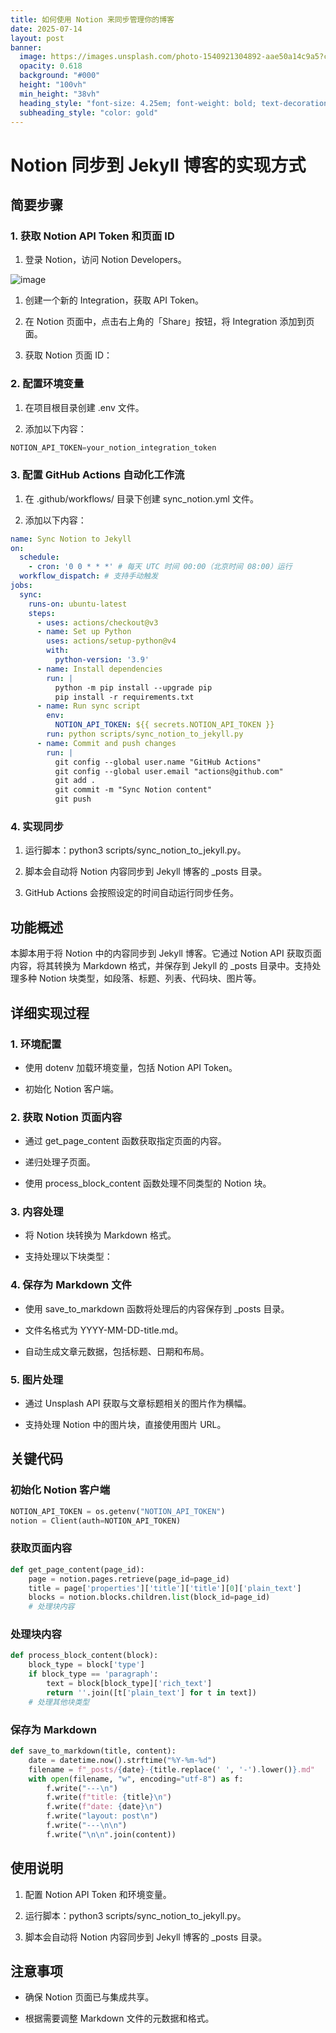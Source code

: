 ```yaml
---
title: 如何使用 Notion 来同步管理你的博客
date: 2025-07-14
layout: post
banner:
  image: https://images.unsplash.com/photo-1540921304892-aae50a14c9a5?crop=entropy&cs=tinysrgb&fit=max&fm=jpg&ixid=M3w2OTIwMzJ8MHwxfHJhbmRvbXx8fHx8fHx8fDE3NTI0OTczMjl8&ixlib=rb-4.1.0&q=80&w=1080
  opacity: 0.618
  background: "#000"
  height: "100vh"
  min_height: "38vh"
  heading_style: "font-size: 4.25em; font-weight: bold; text-decoration: underline"
  subheading_style: "color: gold"
---
```


# Notion 同步到 Jekyll 博客的实现方式

## 简要步骤

### 1. 获取 Notion API Token 和页面 ID

1. 登录 Notion，访问 Notion Developers。

![image](https://prod-files-secure.s3.us-west-2.amazonaws.com/a7a0cc5a-89b9-4cda-8686-1fba0ca52f40/d19c1afe-dea5-4312-9333-786b0ba83054/image.png?X-Amz-Algorithm=AWS4-HMAC-SHA256&X-Amz-Content-Sha256=UNSIGNED-PAYLOAD&X-Amz-Credential=ASIAZI2LB466V5Z74P54%2F20250714%2Fus-west-2%2Fs3%2Faws4_request&X-Amz-Date=20250714T124848Z&X-Amz-Expires=3600&X-Amz-Security-Token=IQoJb3JpZ2luX2VjEBQaCXVzLXdlc3QtMiJHMEUCIQDZK%2FiH%2BKQW%2FFRH7FbtQe98YzZwTmAsuIvanCMKLuKGHgIgT6ajM0MxCPLTdH5Hvz9UegkFMWpwOL93tCKLITofhr8q%2FwMILRAAGgw2Mzc0MjMxODM4MDUiDBSZYSPsFvisrOPeTyrcA%2BDSF0gvAJRcKEg%2F2ByYjfS%2F3zbW4nrghxHux%2B1Xyx7V1w9KP3o%2Fh9c%2Fc9VJGLuMjDK5QzhCvcoHUPfWTS09MJ2BXOqUu5blO2pqYVDPtphEKMKMvyGUDDvlje%2FKbYf7CUosKjqp8VbMA32tiXhAMu28sxOvA0QFGoVXMK7cdtRTlGDmchSq5t9X8wFWBaZDPHXFX19%2BoOR%2Bqz4%2FElavhMeH%2BSnIv8X2J29zhWZTqvlz%2Biqs%2BytHltjGlYfea%2FWB9UygyI%2FCcr7C52Sot3uayGGA6irfQUdBlX9Cqi5gyHRkunT%2B9Ukku8puk5LHnxr5Bo5tLLG2%2B9TW0mpenL7b4CSZx743plegxmuOkeTJmc9UuChPgl3ZKPL8Y5KrruT2Z6Fn7tn1P%2FYMVLvR1sTMNcM34twLKOFpwIuC%2FCXUtFeNUoyAjGVQ%2BmJ6OmSppLM6rqYpLg8mwpjWOt7%2F5d9LS8z%2FE0do3EpTP8xbLmy6yWltONJ5tX4aZ3SpeXw41JbDs7q5UZVb2YBykXnh5YHYlBoajKK%2F4r2KVFujdv4gjxdgrA3iekRrkkUrMHVdp4KewfUYf0JnuRe0%2Fh4agiWntutrrRqLLzSVsB9zA0r9olkHy8il8qvNFIksXTiFMJnc08MGOqUBAnUKpQg6MAcGyfcdkCzmFzuRTeNtP%2FP9lTJV8gI54PZf7KOiNFpmR7QUIAPfmwbdIbZrnv1fSAiu3V5qQuU9uWdZTSTfo7bEzOKD2yr7T0zUkf9QzbMXyNtztdYtZBDBdM4%2BB3xZuG4VUtyiXMczX7oG2a%2BbozSK2nhLN59UWZZwF0IzDk1xK3EObnJGKKNS%2BPiX5jPFvhgWDx%2Fi1nV06bg2h36D&X-Amz-Signature=8bb6543f34f5022ffcd8936b68fda0d9ab8cd327e7cca50fe1b7bf0639af6472&X-Amz-SignedHeaders=host&x-amz-checksum-mode=ENABLED&x-id=GetObject)

1. 创建一个新的 Integration，获取 API Token。

1. 在 Notion 页面中，点击右上角的「Share」按钮，将 Integration 添加到页面。

1. 获取 Notion 页面 ID：


### 2. 配置环境变量

1. 在项目根目录创建 .env 文件。

1. 添加以下内容：

```javascript
NOTION_API_TOKEN=your_notion_integration_token
```

### 3. 配置 GitHub Actions 自动化工作流

1. 在 .github/workflows/ 目录下创建 sync_notion.yml 文件。

1. 添加以下内容：

```yaml
name: Sync Notion to Jekyll
on:
  schedule:
    - cron: '0 0 * * *' # 每天 UTC 时间 00:00（北京时间 08:00）运行
  workflow_dispatch: # 支持手动触发
jobs:
  sync:
    runs-on: ubuntu-latest
    steps:
      - uses: actions/checkout@v3
      - name: Set up Python
        uses: actions/setup-python@v4
        with:
          python-version: '3.9'
      - name: Install dependencies
        run: |
          python -m pip install --upgrade pip
          pip install -r requirements.txt
      - name: Run sync script
        env:
          NOTION_API_TOKEN: ${{ secrets.NOTION_API_TOKEN }}
        run: python scripts/sync_notion_to_jekyll.py
      - name: Commit and push changes
        run: |
          git config --global user.name "GitHub Actions"
          git config --global user.email "actions@github.com"
          git add .
          git commit -m "Sync Notion content"
          git push
```

### 4. 实现同步

1. 运行脚本：python3 scripts/sync_notion_to_jekyll.py。

1. 脚本会自动将 Notion 内容同步到 Jekyll 博客的 _posts 目录。

1. GitHub Actions 会按照设定的时间自动运行同步任务。

## 功能概述

本脚本用于将 Notion 中的内容同步到 Jekyll 博客。它通过 Notion API 获取页面内容，将其转换为 Markdown 格式，并保存到 Jekyll 的 _posts 目录中。支持处理多种 Notion 块类型，如段落、标题、列表、代码块、图片等。

## 详细实现过程

### 1. 环境配置

- 使用 dotenv 加载环境变量，包括 Notion API Token。

- 初始化 Notion 客户端。

### 2. 获取 Notion 页面内容

- 通过 get_page_content 函数获取指定页面的内容。

- 递归处理子页面。

- 使用 process_block_content 函数处理不同类型的 Notion 块。

### 3. 内容处理

- 将 Notion 块转换为 Markdown 格式。

- 支持处理以下块类型：


### 4. 保存为 Markdown 文件

- 使用 save_to_markdown 函数将处理后的内容保存到 _posts 目录。

- 文件名格式为 YYYY-MM-DD-title.md。

- 自动生成文章元数据，包括标题、日期和布局。

### 5. 图片处理

- 通过 Unsplash API 获取与文章标题相关的图片作为横幅。

- 支持处理 Notion 中的图片块，直接使用图片 URL。

## 关键代码

### 初始化 Notion 客户端

```python
NOTION_API_TOKEN = os.getenv("NOTION_API_TOKEN")
notion = Client(auth=NOTION_API_TOKEN)
```

### 获取页面内容

```python
def get_page_content(page_id):
    page = notion.pages.retrieve(page_id=page_id)
    title = page['properties']['title']['title'][0]['plain_text']
    blocks = notion.blocks.children.list(block_id=page_id)
    # 处理块内容
```

### 处理块内容

```python
def process_block_content(block):
    block_type = block['type']
    if block_type == 'paragraph':
        text = block[block_type]['rich_text']
        return ''.join([t['plain_text'] for t in text])
    # 处理其他块类型
```

### 保存为 Markdown

```python
def save_to_markdown(title, content):
    date = datetime.now().strftime("%Y-%m-%d")
    filename = f"_posts/{date}-{title.replace(' ', '-').lower()}.md"
    with open(filename, "w", encoding="utf-8") as f:
        f.write("---\n")
        f.write(f"title: {title}\n")
        f.write(f"date: {date}\n")
        f.write("layout: post\n")
        f.write("---\n\n")
        f.write("\n\n".join(content))
```

## 使用说明

1. 配置 Notion API Token 和环境变量。

1. 运行脚本：python3 scripts/sync_notion_to_jekyll.py。

1. 脚本会自动将 Notion 内容同步到 Jekyll 博客的 _posts 目录。

## 注意事项

- 确保 Notion 页面已与集成共享。

- 根据需要调整 Markdown 文件的元数据和格式。